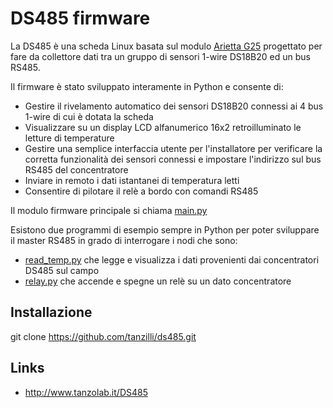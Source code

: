 # DS485 firmware

La DS485 è una scheda Linux basata sul modulo [Arietta G25](https://www.acmesystems.it/arietta) progettato per fare da collettore dati tra un gruppo di sensori 1-wire DS18B20 ed un bus RS485.

Il firmware è stato sviluppato interamente in Python e consente di:

* Gestire il rivelamento automatico dei sensori DS18B20 connessi ai 4 bus 1-wire di cui è dotata la scheda
* Visualizzare su un display LCD alfanumerico 16x2 retroilluminato le letture di temperature 
* Gestire una semplice interfaccia utente per l'installatore per verificare la corretta funzionalità dei sensori connessi e impostare l'indirizzo sul bus RS485 del concentratore
* Inviare in remoto i dati istantanei di temperatura letti
* Consentire di pilotare il relè a bordo con comandi RS485

Il modulo firmware principale si chiama [main.py](main.py)

Esistono due programmi di esempio sempre in Python per poter sviluppare il master RS485 in grado di interrogare i nodi che
sono:

* [read_temp.py](read_temp.py) che legge e visualizza i dati provenienti dai concentratori DS485 sul campo
* [relay.py](relay.py) che accende e spegne un relè su un dato concentratore

## Installazione

  git clone https://github.com/tanzilli/ds485.git

## Links 

* <http://www.tanzolab.it/DS485>
